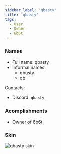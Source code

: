```yaml
---
sidebar_label: 'qbasty'
title: 'qbasty'
tags:
  - User
  - Owner
  - 6b6t
---
```


### Names
* Full name: qbasty
* Informal names:
  * qbusty
  * qb

Contacts:
* Discord: `qbasty`

### Acomplishments
- Owner of 6b6t

### Skin
![qbasty skin](https://s.namemc.com/3d/skin/body.png?id=d88b3f46a94ac432&model=classic&theta=26.09&phi=24.8&time=90&width=600&height=800)